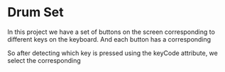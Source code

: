 # Drum Set


In this project we have a set of buttons on the screen corresponding to different keys on the keyboard. And each button has a corresponding <audio> element on the page. The goal is to play the corresponding audio when a valid key is pressed on the keyboard.

So after detecting which key is pressed using the keyCode attribute, we select the corresponding <audio> element using a pre-specified data-key attribute in HTML and call the audioElement.play(); method on it.
